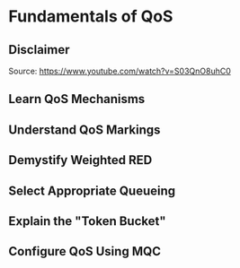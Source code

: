# Fundamentals of QoS

## Disclaimer

Source: https://www.youtube.com/watch?v=S03QnO8uhC0

## Learn QoS Mechanisms

## Understand QoS Markings

## Demystify Weighted RED

## Select Appropriate Queueing

## Explain the "Token Bucket"

## Configure QoS Using MQC
